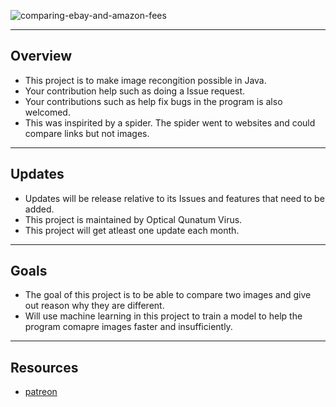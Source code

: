 ![comparing-ebay-and-amazon-fees](https://cloud.githubusercontent.com/assets/20078621/18279993/3ca8d92c-741d-11e6-9ad3-dd9ca14d48ed.jpg)

****

## Overview
  * This project is to make image recongition possible in Java. <br />
  * Your contribution help such as doing a Issue request. <br />
  * Your contributions such as help fix bugs in the program is also welcomed. <br />
  * This was inspirited by a spider. The spider went to websites and could compare links but not images. <br/>

****

## Updates
  * Updates will be release relative to its Issues and features that need to be added. <br />
  * This project is maintained by Optical Qunatum Virus. <br />
  * This project will get atleast one update each month. <br />

****

## Goals
  * The goal of this project is to be able to compare two images and give out reason why they are different. <br />
  * Will use machine learning in this project to train a model to help the program comapre images faster and insufficiently. <br />

****

## Resources
  * [patreon](https://www.patreon.com/OpticalQuantumVirus) <br />
